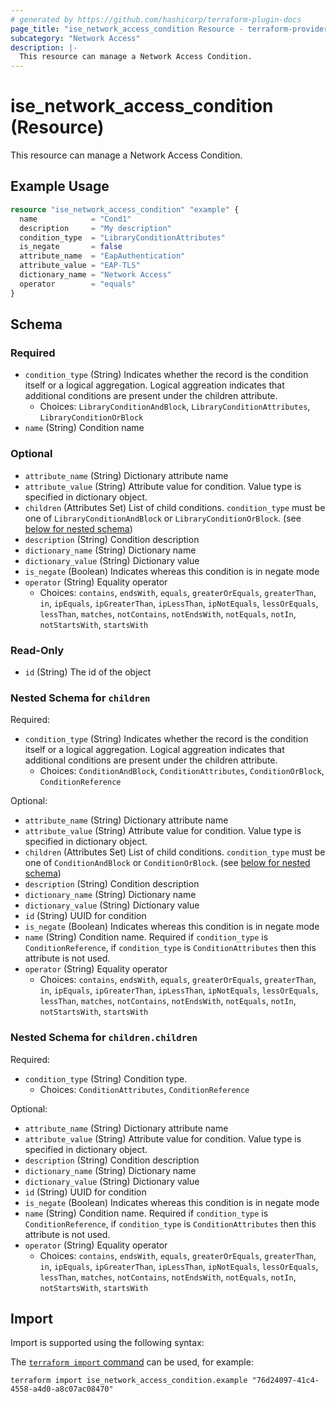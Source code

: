 ```yaml
---
# generated by https://github.com/hashicorp/terraform-plugin-docs
page_title: "ise_network_access_condition Resource - terraform-provider-ise"
subcategory: "Network Access"
description: |-
  This resource can manage a Network Access Condition.
---
```


# ise_network_access_condition (Resource)

This resource can manage a Network Access Condition.

## Example Usage

```terraform
resource "ise_network_access_condition" "example" {
  name            = "Cond1"
  description     = "My description"
  condition_type  = "LibraryConditionAttributes"
  is_negate       = false
  attribute_name  = "EapAuthentication"
  attribute_value = "EAP-TLS"
  dictionary_name = "Network Access"
  operator        = "equals"
}
```

<!-- schema generated by tfplugindocs -->
## Schema

### Required

- `condition_type` (String) Indicates whether the record is the condition itself or a logical aggregation. Logical aggreation indicates that additional conditions are present under the children attribute.
  - Choices: `LibraryConditionAndBlock`, `LibraryConditionAttributes`, `LibraryConditionOrBlock`
- `name` (String) Condition name

### Optional

- `attribute_name` (String) Dictionary attribute name
- `attribute_value` (String) Attribute value for condition. Value type is specified in dictionary object.
- `children` (Attributes Set) List of child conditions. `condition_type` must be one of `LibraryConditionAndBlock` or `LibraryConditionOrBlock`. (see [below for nested schema](#nestedatt--children))
- `description` (String) Condition description
- `dictionary_name` (String) Dictionary name
- `dictionary_value` (String) Dictionary value
- `is_negate` (Boolean) Indicates whereas this condition is in negate mode
- `operator` (String) Equality operator
  - Choices: `contains`, `endsWith`, `equals`, `greaterOrEquals`, `greaterThan`, `in`, `ipEquals`, `ipGreaterThan`, `ipLessThan`, `ipNotEquals`, `lessOrEquals`, `lessThan`, `matches`, `notContains`, `notEndsWith`, `notEquals`, `notIn`, `notStartsWith`, `startsWith`

### Read-Only

- `id` (String) The id of the object

<a id="nestedatt--children"></a>
### Nested Schema for `children`

Required:

- `condition_type` (String) Indicates whether the record is the condition itself or a logical aggregation. Logical aggreation indicates that additional conditions are present under the children attribute.
  - Choices: `ConditionAndBlock`, `ConditionAttributes`, `ConditionOrBlock`, `ConditionReference`

Optional:

- `attribute_name` (String) Dictionary attribute name
- `attribute_value` (String) Attribute value for condition. Value type is specified in dictionary object.
- `children` (Attributes Set) List of child conditions. `condition_type` must be one of `ConditionAndBlock` or `ConditionOrBlock`. (see [below for nested schema](#nestedatt--children--children))
- `description` (String) Condition description
- `dictionary_name` (String) Dictionary name
- `dictionary_value` (String) Dictionary value
- `id` (String) UUID for condition
- `is_negate` (Boolean) Indicates whereas this condition is in negate mode
- `name` (String) Condition name. Required if `condition_type` is `ConditionReference`, if `condition_type` is `ConditionAttributes` then this attribute is not used.
- `operator` (String) Equality operator
  - Choices: `contains`, `endsWith`, `equals`, `greaterOrEquals`, `greaterThan`, `in`, `ipEquals`, `ipGreaterThan`, `ipLessThan`, `ipNotEquals`, `lessOrEquals`, `lessThan`, `matches`, `notContains`, `notEndsWith`, `notEquals`, `notIn`, `notStartsWith`, `startsWith`

<a id="nestedatt--children--children"></a>
### Nested Schema for `children.children`

Required:

- `condition_type` (String) Condition type.
  - Choices: `ConditionAttributes`, `ConditionReference`

Optional:

- `attribute_name` (String) Dictionary attribute name
- `attribute_value` (String) Attribute value for condition. Value type is specified in dictionary object.
- `description` (String) Condition description
- `dictionary_name` (String) Dictionary name
- `dictionary_value` (String) Dictionary value
- `id` (String) UUID for condition
- `is_negate` (Boolean) Indicates whereas this condition is in negate mode
- `name` (String) Condition name. Required if `condition_type` is `ConditionReference`, if `condition_type` is `ConditionAttributes` then this attribute is not used.
- `operator` (String) Equality operator
  - Choices: `contains`, `endsWith`, `equals`, `greaterOrEquals`, `greaterThan`, `in`, `ipEquals`, `ipGreaterThan`, `ipLessThan`, `ipNotEquals`, `lessOrEquals`, `lessThan`, `matches`, `notContains`, `notEndsWith`, `notEquals`, `notIn`, `notStartsWith`, `startsWith`

## Import

Import is supported using the following syntax:

The [`terraform import` command](https://developer.hashicorp.com/terraform/cli/commands/import) can be used, for example:

```shell
terraform import ise_network_access_condition.example "76d24097-41c4-4558-a4d0-a8c07ac08470"
```
